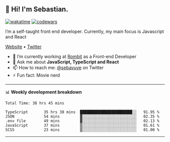 ## 👋 Hi! I'm Sebastian.

[![wakatime](https://wakatime.com/badge/user/df0036c6-328a-4a39-be9b-e49417ed22a1.svg)](https://wakatime.com/@df0036c6-328a-4a39-be9b-e49417ed22a1)
[![codewars](https://www.codewars.com/users/sebavuye/badges/small)](https://www.codewars.com/users/sebavuye)

I’m a self-taught front end developer. Currently, my main focus is Javascript and React

[Website](https://sebastianvuye.be) • [Twitter](https://twitter.com/sebavuye)

- 🔭 I’m currently working at [Rombit](https://rombit.com/) as a Front-end Developer
- 💬 Ask me about **JavaScript, TypeScript and React**
- 📫 How to reach me: [@sebavuye](https://twitter.com/sebavuye) on Twitter
- ⚡ Fun fact: Movie nerd

-------

📊 **Weekly development breakdown**

<!--START_SECTION:waka-->

```text
Total Time: 38 hrs 45 mins

TypeScript       35 hrs 38 mins  ███████████████████████░░   91.95 %
JSON             54 mins         ▓░░░░░░░░░░░░░░░░░░░░░░░░   02.35 %
.env file        49 mins         ▓░░░░░░░░░░░░░░░░░░░░░░░░   02.13 %
JavaScript       37 mins         ▒░░░░░░░░░░░░░░░░░░░░░░░░   01.61 %
SCSS             23 mins         ▒░░░░░░░░░░░░░░░░░░░░░░░░   01.00 %
```

<!--END_SECTION:waka-->
-------
